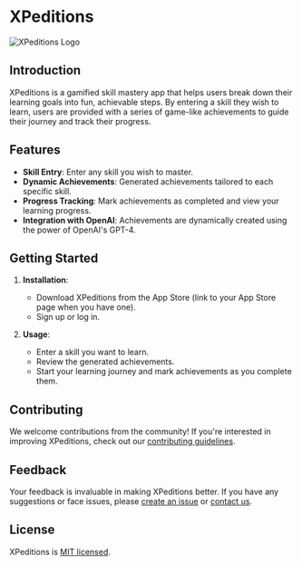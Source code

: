 # XPeditions

![XPeditions Logo](link-to-your-logo-if-you-have-one.png)

## Introduction

XPeditions is a gamified skill mastery app that helps users break down their learning goals into fun, achievable steps. By entering a skill they wish to learn, users are provided with a series of game-like achievements to guide their journey and track their progress.

## Features

- **Skill Entry**: Enter any skill you wish to master.
- **Dynamic Achievements**: Generated achievements tailored to each specific skill.
- **Progress Tracking**: Mark achievements as completed and view your learning progress.
- **Integration with OpenAI**: Achievements are dynamically created using the power of OpenAI's GPT-4.

## Getting Started

1. **Installation**:
   - Download XPeditions from the App Store (link to your App Store page when you have one).
   - Sign up or log in.

2. **Usage**:
   - Enter a skill you want to learn.
   - Review the generated achievements.
   - Start your learning journey and mark achievements as you complete them.

## Contributing

We welcome contributions from the community! If you're interested in improving XPeditions, check out our [contributing guidelines](link-to-your-contributing-guidelines-if-you-have-them).

## Feedback

Your feedback is invaluable in making XPeditions better. If you have any suggestions or face issues, please [create an issue](link-to-your-github-issue-page) or [contact us](link-to-your-contact-form-or-email).

## License

XPeditions is [MIT licensed](link-to-your-license-file).
